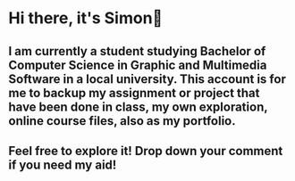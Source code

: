 # Hi there, it's Simon👋

## I am currently a student studying Bachelor of Computer Science in Graphic and Multimedia Software in a local university. This account is for me to backup my assignment or project that have been done in class, my own exploration, online course files, also as my portfolio.

## Feel free to explore it! Drop down your comment if you need my aid!
